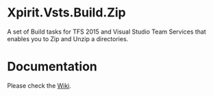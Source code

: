 # Xpirit.Vsts.Build.Zip

A set of Build tasks for TFS 2015 and Visual Studio Team Services that enables you to Zip and Unzip a directories.

# Documentation

Please check the [Wiki](https://github.com/XpiritBV/Xpirit.Vsts.Build.Zip/wiki).

